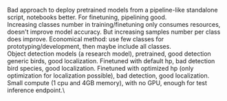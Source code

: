 Bad approach to deploy pretrained models from a pipeline-like standalone script, notebooks better. For finetuning, pipelining good. \
Increasing classes number in training/finetuning only consumes resources, doesn't improve model accuracy. But increasing samples number per class does improve. Economical method: use few classes for prototyping/development, then maybe include all classes.\
Object detection models (a research model), pretrained, good detection generic birds, good localization. Finetuned with default hp, bad detection bird species, good localization. Finetuned with optimized hp (only optimization for localization possible), bad detection, good localization.\
Small compute (1 cpu and 4GB memory), with no GPU, enough for test inference endpoint.\